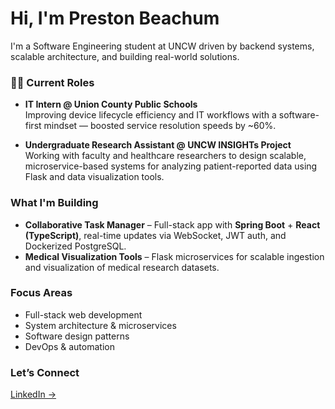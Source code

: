 # Hi, I'm Preston Beachum 

I'm a Software Engineering student at UNCW driven by backend systems, scalable architecture, and building real-world solutions.

### 👨‍💻 Current Roles
- **IT Intern @ Union County Public Schools**  
  Improving device lifecycle efficiency and IT workflows with a software-first mindset — boosted service resolution speeds by ~60%.

- **Undergraduate Research Assistant @ UNCW INSIGHTs Project**  
  Working with faculty and healthcare researchers to design scalable, microservice-based systems for analyzing patient-reported data using Flask and data visualization tools.

###  What I'm Building
-  **Collaborative Task Manager** – Full-stack app with **Spring Boot** + **React (TypeScript)**, real-time updates via WebSocket, JWT auth, and Dockerized PostgreSQL.
-  **Medical Visualization Tools** – Flask microservices for scalable ingestion and visualization of medical research datasets.

###  Focus Areas
- Full-stack web development  
- System architecture & microservices  
- Software design patterns  
- DevOps & automation

###  Let’s Connect
[LinkedIn →](https://www.linkedin.com/in/preston-beachum-a3b7b12ba)

<!--
**prestonbeachum/prestonbeachum** is a ✨ _special_ ✨ repository because its `README.md` (this file) appears on your GitHub profile.

Here are some ideas to get you started:

- 🔭 I’m currently working on ...
- 🌱 I’m currently learning ...
- 👯 I’m looking to collaborate on ...
- 🤔 I’m looking for help with ...
- 💬 Ask me about ...
- 📫 How to reach me: ...
- 😄 Pronouns: ...
- ⚡ Fun fact: ...
-->
